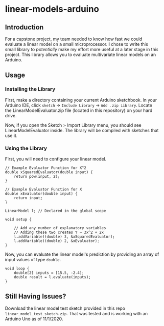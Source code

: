 # linear-models-arduino

## Introduction

For a capstone project, my team needed to know how fast we could evaluate a linear model on a small microprocessor. I chose to write this small library to *potentially* make my effort more useful at a later stage in this project. This library allows you to evaluate multivariate linear models on an Arduino.


## Usage

### Installing the Library

First, make a directory containing your current Arduino sketchbook. In your Arduino IDE, click `sketch` -> `Include Library` -> `Add .zip Library`. Locate the LinearModelEvaluator.zip file (located in this repository) on your hard drive.

Now, if you open the Sketch > Import Library menu, you should see LinearModelEvaluator inside. The library will be compiled with sketches that use it.

### Using the Library

First, you will need to configure your linear model.

```{c}
// Example Evaluator Function for X^2
double xSquaredEvaluator(double input) {
	return pow(input, 2);
}

// Example Evaluator Function for X
double xEvaluator(double input) {
	return input;
}

LinearModel l; // Declared in the global scope

void setup {

	// Add any number of explanatory variables
	// Adding these two creates Y ~ 3x^2 + 2x
	l.addVariable((double) 3, &xSquaredEvaluator);
	l.addVariable((double) 2, &xEvaluator);
}
```

Now, you can evaluate the linear model's prediction by providing an array of input values of type `double`.


```{c}
void loop {
	double[2] inputs = [15.5, -2.4];
	double result = l.evaluate(inputs);
}
```

## Still Having Issues?

Download the linear model test sketch provided in this repo `linear_model_test_sketch.zip`. That was tested and is working with an Arduino Uno as of 11/1/2020.
